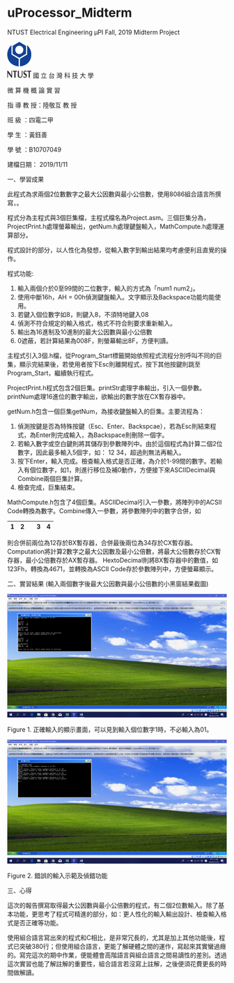 # uProcessor_Midterm
NTUST Electrical Engineering μPI Fall, 2019 Midterm Project 

![IMAGE](NTUST_LOGO.png)
國 立 台 灣 科 技 大 學

微 算 機 概 論 實 習

指 導 教 授：陸敬互 教 授


班 級                ：四電二甲

學 生                ：黃鈺善

學 號                ：B10707049

建檔日期： 2019/11/11

一、學習成果

  此程式為求兩個2位數數字之最大公因數與最小公倍數，使用8086組合語言所撰寫，。

  程式分為主程式與3個巨集檔，主程式檔名為Project.asm。三個巨集分為，ProjectPrint.h處理螢幕輸出，getNum.h處理鍵盤輸入，MathCompute.h處理運算部分。

  程式設計的部分，以人性化為發想，從輸入數字到輸出結果均考慮便利且直覺的操作。

  程式功能:

1. 輸入兩個介於0至99間的二位數字，輸入的方式為「num1 num2」。
2. 使用中斷16h，AH = 00h偵測鍵盤輸入。文字顯示及Backspace功能均能使用。
3. 若鍵入個位數字如8，則鍵入8，不須特地鍵入08
4. 偵測不符合規定的輸入格式，格式不符合則要求重新輸入。
5. 輸出為16進制及10進制的最大公因數與最小公倍數
6. 0遮蔽，若計算結果為008F，則螢幕輸出8F，方便判讀。

  主程式引入3個.h檔，從Program\_Start標籤開始依照程式流程分別呼叫不同的巨集，顯示完結果後，若使用者按下Esc則離開程式，按下其他按鍵則跳至Program\_Start，繼續執行程式。



  ProjectPrint.h程式包含2個巨集。printStr處理字串輸出，引入一個參數。printNum處理16進位的數字輸出，欲輸出的數字放在CX暫存器中。


  getNum.h包含一個巨集getNum，為接收鍵盤輸入的巨集。主要流程為：

1. 偵測按鍵是否為特殊按鍵（Esc、Enter、Backspcae），若為Esc則結束程式，為Enter則完成輸入，為Backspace則刪除一個字。
2. 若輸入數字或空白鍵則將其儲存到參數陣列中。由於這個程式為計算二個2位數字，因此最多輸入5個字，如：  12 34，超過則無法再輸入。
3. 按下Enter，輸入完成。檢查輸入格式是否正確，為介於1-99間的數字。若輸入有個位數字，如1，則進行移位及補0動作，方便接下來ASCIIDecimal與Combine兩個巨集計算。
4. 檢查完成，巨集結束。




  MathCompute.h包含了4個巨集。ASCIIDecimal引入一參數，將陣列中的ACSII Code轉換為數字。Combine傳入一參數，將參數陣列中的數字合併，如
  
| 1 | 2 |   | 3 | 4 |
| --- | --- | --- | --- | --- |

則合併前兩位為12存於BX暫存器，合併最後兩位為34存於CX暫存器。Computation將計算2數字之最大公因數及最小公倍數，將最大公倍數存於CX暫存器，最小公倍數存於AX暫存器。
HextoDecimal則將BX暫存器中的數值，如123Fh，轉換為4671，並轉換為ASCII Code存於參數陣列中，方便螢幕顯示。

二、實習結果 (輸入兩個數字後最大公因數與最小公倍數的小黑窗結果截圖)

![IMAGE](Result_1.png)

Figure 1. 正確輸入的顯示畫面，可以見到輸入個位數字1時，不必輸入為01。

![IMAGE](Result_2.png)

Figure 2. 錯誤的輸入示範及偵錯功能

三、心得 


  這次的報告撰寫取得最大公因數與最小公倍數的程式，有二個2位數輸入。除了基本功能，更思考了程式可精進的部分，如：更人性化的輸入輸出設計、檢查輸入格式是否正確等功能。

  使用組合語言寫出來的程式和C相比，是非常冗長的，尤其是加上其他功能後，程式已突破380行；但使用組合語言，更能了解硬體之間的運作，寫起來其實蠻過癮的。寫完這次的期中作業，便能體會高階語言與組合語言之間易讀性的差別。透過這次實習也能了解註解的重要性，組合語言若沒寫上註解，之後便須花費更長的時間做解讀。